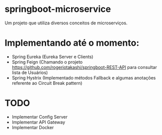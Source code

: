 # springboot-microservice

Um projeto que utiliza diversos conceitos de microserviços.


# Implementando até o momento:
- Spring Eureka (Eureka Server e  Clients)
- Spring Feign (Chamando o projeto https://github.com/rogeriotakashi/springboot-REST-API para consultar lista de Usuários)
- Spring Hystrix (Implementado métodos Fallback e algumas anotações referente ao Circuit Break pattern)

# TODO
- Implementar Config Server
- Implementar API Gateway
- Implementar Docker
